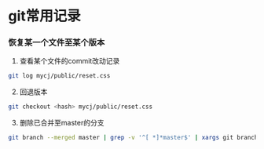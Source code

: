 # git常用记录

### 恢复某一个文件至某个版本

1. 查看某个文件的commit改动记录

```zsh
git log mycj/public/reset.css
```

2. 回退版本

```zsh
git checkout <hash> mycj/public/reset.css
```

3. 删除已合并至master的分支

```bash
git branch --merged master | grep -v '^[ *]*master$' | xargs git branch -d
```


